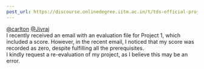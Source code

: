 ```yaml
---
post_url: https://discourse.onlinedegree.iitm.ac.in/t/tds-official-project1-discrepencies/171141/279
---
```

[@carlton](/u/carlton) [@Jivraj](/u/jivraj)  
I recently received an email with an evaluation file for Project 1, which included a score. However, in the recent email, I noticed that my score was recorded as zero, despite fulfilling all the prerequisites.  
I kindly request a re-evaluation of my project, as I believe this may be an error.